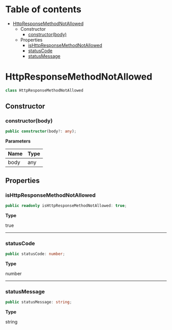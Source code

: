 # Table of contents

* [HttpResponseMethodNotAllowed][ClassDeclaration-16]
    * Constructor
        * [constructor(body)][Constructor-13]
    * Properties
        * [isHttpResponseMethodNotAllowed][PropertyDeclaration-31]
        * [statusCode][PropertyDeclaration-32]
        * [statusMessage][PropertyDeclaration-33]

# HttpResponseMethodNotAllowed

```typescript
class HttpResponseMethodNotAllowed
```
## Constructor

### constructor(body)

```typescript
public constructor(body?: any);
```

**Parameters**

| Name | Type |
| ---- | ---- |
| body | any  |

## Properties

### isHttpResponseMethodNotAllowed

```typescript
public readonly isHttpResponseMethodNotAllowed: true;
```

**Type**

true

----------

### statusCode

```typescript
public statusCode: number;
```

**Type**

number

----------

### statusMessage

```typescript
public statusMessage: string;
```

**Type**

string

[ClassDeclaration-16]: httpresponsemethodnotallowed.md#httpresponsemethodnotallowed
[Constructor-13]: httpresponsemethodnotallowed.md#constructorbody
[PropertyDeclaration-31]: httpresponsemethodnotallowed.md#ishttpresponsemethodnotallowed
[PropertyDeclaration-32]: httpresponsemethodnotallowed.md#statuscode
[PropertyDeclaration-33]: httpresponsemethodnotallowed.md#statusmessage